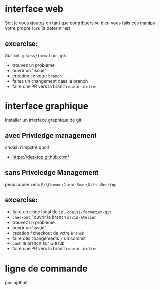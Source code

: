 # interface web

Soit je vous ajoutes en tant que contribuers ou bien vous faits ces manips votre propre `fork` (à déterminer).

## excercise:

Sur `iml-gdaiss/formation-git`:
 - trouvez un probleme
 - ouvrir un "issue"
 - création de votre `branch`
 - faites un changement dans la branch
 - faire une PR vers la branch `david-atelier` 

# interface graphique
Installer un interface graphique de git:

## avec Priviledge management
choisi n'impotre quoi!
 - https://desktop.github.com/

## sans Priveledge Management
peux copier ceci:
`R:\Commun\David Sean\GithubDesktop`

## excercise:
 - faire un clone local de `iml-gdaiss/formation-git`
 - `checkout` / ouvrir la branch `david-atelier`
 - trouvez un probleme
 - ouvrir un "issue"
 - création / checkout de votre `branch`
 - faire des changements + un commit
 - `push` la branch sur GitHub
 - faire une PR vers la branch `david-atelier` 

# ligne de commande
pas ajdhui!